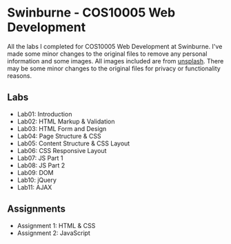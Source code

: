 # Swinburne - COS10005 Web Development

All the labs I completed for COS10005 Web Development at Swinburne. I've made some minor changes to the original files to remove any personal information and some images. All images included are from [unsplash](https://unsplash.com/). There may be some minor changes to the original files for privacy or functionality reasons.

## Labs

- Lab01: Introduction
- Lab02: HTML Markup & Validation
- Lab03: HTML Form and Design
- Lab04: Page Structure & CSS
- Lab05: Content Structure & CSS Layout
- Lab06: CSS Responsive Layout
- Lab07: JS Part 1
- Lab08: JS Part 2
- Lab09: DOM
- Lab10: jQuery
- Lab11: AJAX

## Assignments

- Assignment 1: HTML & CSS
- Assignment 2: JavaScript
